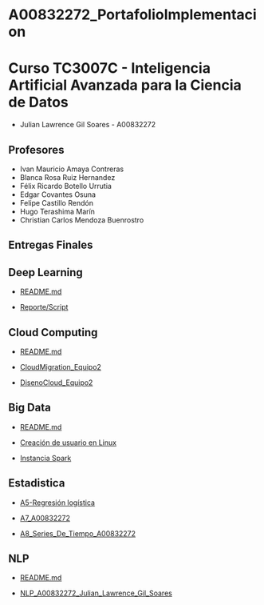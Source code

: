 # A00832272_PortafolioImplementacion

# Curso TC3007C - Inteligencia Artificial Avanzada para la Ciencia de Datos

* Julian Lawrence Gil Soares - A00832272

## Profesores
* Ivan Mauricio Amaya Contreras
* Blanca Rosa Ruiz Hernandez
* Félix Ricardo Botello Urrutia
* Edgar Covantes Osuna
* Felipe Castillo Rendón
* Hugo Terashima Marín
* Christian Carlos Mendoza Buenrostro

## Entregas Finales

## Deep Learning
  * <a href="https://github.com/Julian7312/PortafolioImplementacion_A00832272_TC3007C/blob/main/final/Deep%20Learning/README.MD">README.md</a>
 
  * <a href="https://github.com/Julian7312/PortafolioImplementacion_A00832272_TC3007C/blob/main/final/Deep%20Learning/Momento%20de%20Retroalimentaci%C3%B3n%20Individual_%20Implementaci%C3%B3n%20de%20un%20modelo%20de%20Deep%20Learning.%20(1).pdf"> Reporte/Script</a>

## Cloud Computing
  * <a href="https://github.com/Julian7312/PortafolioImplementacion_A00832272_TC3007C/blob/main/final/Cloud%20Computing/README.MD">README.md</a>
 
  * <a href="https://github.com/Julian7312/PortafolioImplementacion_A00832272_TC3007C/blob/main/final/Cloud%20Computing/CloudMigration_Equipo2.pdf">CloudMigration_Equipo2</a>

  * <a href="https://github.com/Julian7312/PortafolioImplementacion_A00832272_TC3007C/blob/main/final/Cloud%20Computing/DisenoCloud_Equipo2.pdf">DisenoCloud_Equipo2</a>

## Big Data
  * <a href="https://github.com/Julian7312/PortafolioImplementacion_A00832272_TC3007C/blob/main/final/Big%20Data/README.MD">README.md</a>
 
  * <a href="https://github.com/Julian7312/PortafolioImplementacion_A00832272_TC3007C/blob/main/final/Big%20Data/Creaci%C3%B3n%20de%20usuario%20en%20Linux.pdf"> Creación de usuario en Linux</a>

  * <a href="https://github.com/Julian7312/PortafolioImplementacion_A00832272_TC3007C/blob/main/final/Big%20Data/Instancia%20Spark.pdf">Instancia Spark</a>

## Estadistica 
  * <a href="https://github.com/Julian7312/PortafolioImplementacion_A00832272_TC3007C/blob/main/final/Estadistica/A5-Regresi%C3%B3n%20log%C3%ADstica.pdf">A5-Regresión logística</a>

  * <a href="https://github.com/Julian7312/PortafolioImplementacion_A00832272_TC3007C/blob/main/final/Estadistica/A7_A00832272.pdf">A7_A00832272</a>

  * <a href="https://github.com/Julian7312/PortafolioImplementacion_A00832272_TC3007C/blob/main/final/Estadistica/A8_Series_De_Tiempo_A00832272.pdf">A8_Series_De_Tiempo_A00832272</a>

## NLP
  * <a href="https://github.com/Julian7312/PortafolioImplementacion_A00832272_TC3007C/blob/main/final/NLP/README.MD">README.md</a>
 
  * <a href="https://github.com/Julian7312/PortafolioImplementacion_A00832272_TC3007C/blob/main/final/NLP/NLP_A00832272_Julian_Lawrence_Gil_Soares%20(1).pdf">NLP_A00832272_Julian_Lawrence_Gil_Soares</a>

 
